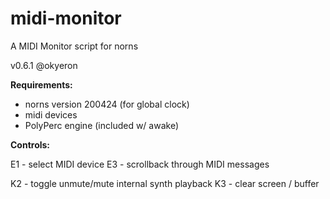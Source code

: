 # midi-monitor

A MIDI Monitor script for norns

v0.6.1 @okyeron


__Requirements:__
  * norns version 200424 (for global clock)
  * midi devices
  * PolyPerc engine (included w/ awake) 


__Controls:__  

E1 - select MIDI device
E3 - scrollback through MIDI messages

K2 - toggle unmute/mute internal synth playback
K3 - clear screen / buffer
